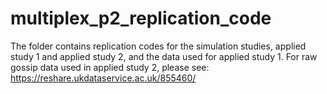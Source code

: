 # multiplex_p2_replication_code
The folder contains replication codes for the simulation studies, applied study 1 and applied study 2, and the data used for applied study 1. For raw gossip data used in applied study 2, please see: https://reshare.ukdataservice.ac.uk/855460/
